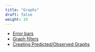 ```yaml
---
title: "Graphs"
draft: false
weight: 10
---
```


* [Error bars](/usage/graphs/errorbars)
* [Graph filters](/usage/graphs/graphfilters)
* [Creating Predicted/Observed Graphs](/usage/graphs/creating-predicted-observed-graphs)